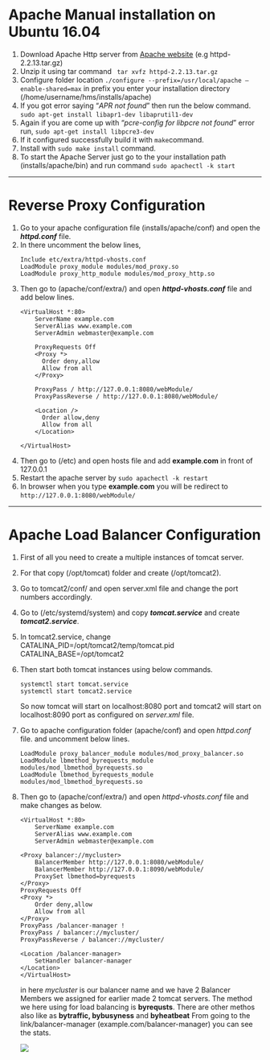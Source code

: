 
# Apache Manual installation on Ubuntu 16.04

 1. Download Apache Http server from [Apache website](http://httpd.apache.org/download.cgi) (e.g httpd-2.2.13.tar.gz)
 2. Unzip it using tar command  ```  tar xvfz httpd-2.2.13.tar.gz ```
 3. Configure folder location
    ``` ./configure --prefix=/usr/local/apache –enable-shared=max ```
in prefix you enter your installation directory (/home/username/hms/installs/apache)
 4. If you got error saying “*APR not found*” then run the below command.
    ```sudo apt-get install libapr1-dev libaprutil1-dev```    
 5. Again if you are come up with “*pcre-config for libpcre not found*” error run,
 ```sudo apt-get install libpcre3-dev```
 6. If it configured successfully build it with ``` make ```command. 
 7. Install with ```sudo make install``` command. 
 8. To start the Apache Server just go to the your installation path 
(installs/apache/bin) and run command ```sudo apachectl -k start```
 ***

# Reverse Proxy Configuration

1.  Go to your apache configuration file (installs/apache/conf) and open the ***httpd.conf*** file. 
2.  In there uncomment the below lines,
    ``` 
    Include etc/extra/httpd-vhosts.conf 
    LoadModule proxy_module modules/mod_proxy.so
    LoadModule proxy_http_module modules/mod_proxy_http.so
    ```
3.  Then go to (apache/conf/extra/) and open ***httpd-vhosts.conf*** file and add below lines.
    ```
    <VirtualHost *:80>
        ServerName example.com
        ServerAlias www.example.com
        ServerAdmin webmaster@example.com

        ProxyRequests Off
        <Proxy *>
          Order deny,allow
          Allow from all
        </Proxy>
        
        ProxyPass / http://127.0.0.1:8080/webModule/
        ProxyPassReverse / http://127.0.0.1:8080/webModule/

        <Location />
          Order allow,deny
          Allow from all
        </Location>

    </VirtualHost>
    ```
4.  Then go to (/etc) and open hosts file and add **example**.**com** in front of 127.0.0.1 
5.  Restart the apache server by  ```sudo apachectl -k restart``` 
6.  In browser when you type **example**.**com** you will be redirect to `http://127.0.0.1:8080/webModule/`

***
# Apache Load Balancer Configuration

1. First of all you need to create a multiple instances of tomcat server. 
2. For that copy (/opt/tomcat) folder and create (/opt/tomcat2).
3. Go to tomcat2/conf/ and open server.xml file and change the port numbers accordingly.
4. Go to (/etc/systemd/system) and copy ***tomcat.service*** and create ***tomcat2.service***.
5. In tomcat2.service, change
    CATALINA_PID=/opt/tomcat2/temp/tomcat.pid 
    CATALINA_BASE=/opt/tomcat2
6. Then start both tomcat instances using below commands. 
    ```
    systemctl start tomcat.service
    systemctl start tomcat2.service
    ```
    So now tomcat will start on localhost:8080 port and tomcat2 will start on localhost:8090 port as configured on *server.xml* file.
7. Go to apache configuration folder (apache/conf) and open *httpd.conf* file. and uncomment below lines.
    ```
    LoadModule proxy_balancer_module modules/mod_proxy_balancer.so
    LoadModule lbmethod_byrequests_module modules/mod_lbmethod_byrequests.so
    LoadModule lbmethod_byrequests_module modules/mod_lbmethod_byrequests.so
    ```
8. Then go to (apache/conf/extra/) and open *httpd-vhosts.conf* file and make changes as below. 
    ```
    <VirtualHost *:80>
	    ServerName example.com
        ServerAlias www.example.com
        ServerAdmin webmaster@example.com

    <Proxy balancer://mycluster>        
        BalancerMember http://127.0.0.1:8080/webModule/
	    BalancerMember http://127.0.0.1:8090/webModule/
	    ProxySet lbmethod=byrequests	
    </Proxy> 
    ProxyRequests Off
    <Proxy *>
        Order deny,allow
        Allow from all
    </Proxy>
    ProxyPass /balancer-manager ! 
    ProxyPass / balancer://mycluster/
    ProxyPassReverse / balancer://mycluster/
    
    <Location /balancer-manager>
   	    SetHandler balancer-manager
    </Location>
   </VirtualHost>
    ```
    in here *mycluster* is our balancer name and we have 2 Balancer Members we assigned for earlier made 2 tomcat servers. 
    The method we here using for load balancing is **byrequsts**. There are other methos also like as **bytraffic, bybusyness** and **byheatbeat**
    From going to the link/balancer-manager (example.com/balancer-manager)
    you can see the stats. 

    ![](https://i.postimg.cc/2SGFR9XP/Screenshot-from-2019-09-05-12-56-41.png)
    
    









